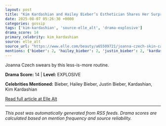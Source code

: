 ```yaml
---
layout: post
title: "Kim Kardashian and Hailey Bieber’s Esthetician Shares Her Surprisingly Simple Skin Care Regimen"
date: 2025-08-07 05:26:30 +0000
categories: gossip
tags: ['kim-kardashian', 'source-elle_alt', 'drama-explosive']
drama_score: 14
primary_celebrity: kim_kardashian
source: elle_alt
source_url: "https://www.elle.com/beauty/a65509721/joanna-czech-skin-care-tips-interview/"
mentions: {'bieber': 2, 'hailey_bieber': 2, 'justin_bieber': 2, 'kardashian': 2, 'kim_kardashian': 6}
---
```


Joanna Czech swears by this less-is-more routine.

**Drama Score:** 14 | **Level:** EXPLOSIVE

**Celebrities Mentioned:** Bieber, Hailey Bieber, Justin Bieber, Kardashian, Kim Kardashian

[Read full article at Elle Alt](https://www.elle.com/beauty/a65509721/joanna-czech-skin-care-tips-interview/)

---
*This post was automatically generated from RSS feeds. Drama scores are calculated based on mention frequency and source reliability.*
